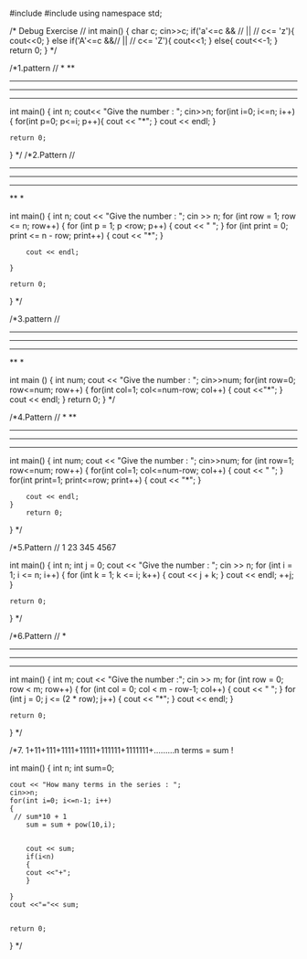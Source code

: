
#include <iostream>
#include <cmath>
using namespace std;

/* Debug Exercise //
int main() {
char c;
 cin>>c;
 if('a'<=c && // || //  c<= 'z'){
    cout<<0;
 }
else if('A'<=c &&// || // c<= 'Z'){
    cout<<1;
 }
 else{
    cout<<-1;
 }
 return 0;
}
*/

/*1.pattern //
*
**
***
****
*****

int main() {
int n;
cout<< "Give the number : ";
cin>>n;
for(int i=0; i<=n; i++){
    for(int p=0; p<=i; p++){
        cout << "*";
    }
    cout << endl;
}

    return 0;
}
*/
/*2.Pattern //
*****
****
***
**
*

int main()
{
    int n;
    cout << "Give the number : ";
    cin >> n;
    for (int row = 1; row <= n; row++)
    {
        for (int p = 1; p <row; p++)
        {
            cout << " ";
        }
            for (int print = 0; print <= n - row; print++)
            {
                cout << "*";
            }
        
        cout << endl;
        
    }

    return 0;
}
*/

/*3.pattern //
*****
****
***
**
*

int main ()
{
int num;
cout << "Give the number : ";
cin>>num;
for(int row=0; row<=num; row++)
{
for(int col=1; col<=num-row; col++)
{
cout <<"*";
}
cout << endl;
}
return 0;
}
*/

/*4.Pattern //
    *
   **
  ***
 ****
*****

int main()
{
    int num;
   cout << "Give the number : ";
   cin>>num;
    for (int row=1; row<=num; row++)
    {
        for(int col=1; col<=num-row; col++)
        {
            cout << " ";
         }
            for(int print=1; print<=row; print++)
            {
                cout << "*";
            }

        cout << endl;
    }
        return 0;
}
*/

/*5.Pattern //
1
23
345
4567

int main()
{
    int n;
    int j = 0;
    cout << "Give the number : ";
    cin >> n;
    for (int i = 1; i <= n; i++)
    {
        for (int k = 1; k <= i; k++)
        {
            cout << j + k;
        }
        cout << endl;
        ++j;
    }

    return 0;
}
*/

/*6.Pattern //
   *
  ***
 *****
*******

int main()
{
    int m;
    cout << "Give the number :";
    cin >> m;
    for (int row = 0; row < m; row++)
    {
        for (int col = 0; col < m - row-1; col++)
        {
            cout << " ";
        }
        for (int j = 0; j <= (2 * row); j++)
        {
            cout << "*";
        }
        cout << endl;
    }

    return 0;
}
*/

/*7.
1+11+111+1111+11111+111111+1111111+.........n terms = sum !

int main()
{
    int n;
    int sum=0;
    
    cout << "How many terms in the series : ";
    cin>>n;
    for(int i=0; i<=n-1; i++)
    {
     // sum*10 + 1
        sum = sum + pow(10,i);
        
        
        cout << sum;
        if(i<n)
        {
        cout <<"+";
        }
        
    }
    cout <<"="<< sum;
    

    return 0;
}
*/
